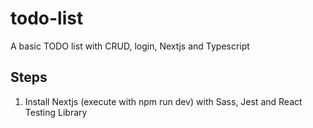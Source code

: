 # todo-list
A basic TODO list with CRUD, login, Nextjs and Typescript

## Steps

1) Install Nextjs (execute with npm run dev) with Sass, Jest and React Testing Library
